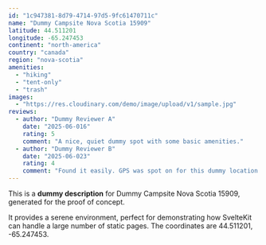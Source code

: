 ```yaml
---
id: "1c947381-8d79-4714-97d5-9fc61470711c"
name: "Dummy Campsite Nova Scotia 15909"
latitude: 44.511201
longitude: -65.247453
continent: "north-america"
country: "canada"
region: "nova-scotia"
amenities:
  - "hiking"
  - "tent-only"
  - "trash"
images:
  - "https://res.cloudinary.com/demo/image/upload/v1/sample.jpg"
reviews:
  - author: "Dummy Reviewer A"
    date: "2025-06-016"
    rating: 5
    comment: "A nice, quiet dummy spot with some basic amenities."
  - author: "Dummy Reviewer B"
    date: "2025-06-023"
    rating: 4
    comment: "Found it easily. GPS was spot on for this dummy location."
---
```


This is a **dummy description** for Dummy Campsite Nova Scotia 15909, generated for the proof of concept.

It provides a serene environment, perfect for demonstrating how SvelteKit can handle a large number of static pages. The coordinates are 44.511201, -65.247453.
